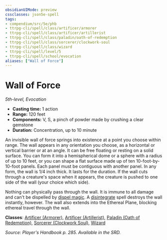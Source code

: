 ```yaml
---
obsidianUIMode: preview
cssclasses: json5e-spell
tags:
- compendium/src/5e/phb
- ttrpg-cli/spell/class/artificer/armorer
- ttrpg-cli/spell/class/artificer/artillerist
- ttrpg-cli/spell/class/paladin/oath-of-redemption
- ttrpg-cli/spell/class/sorcerer/clockwork-soul
- ttrpg-cli/spell/class/wizard
- ttrpg-cli/spell/level/5
- ttrpg-cli/spell/school/evocation
aliases: ["Wall of Force"]
---
```

# Wall of Force
*5th-level, Evocation*  

- **Casting time:** 1 action
- **Range:** 120 feet
- **Components:** V, S, a pinch of powder made by crushing a clear gemstone
- **Duration:** Concentration, up to 10 minute

An invisible wall of force springs into existence at a point you choose within range. The wall appears in any orientation you choose, as a horizontal or vertical barrier or at an angle. It can be free floating or resting on a solid surface. You can form it into a hemispherical dome or a sphere with a radius of up to 10 feet, or you can shape a flat surface made up of ten 10-foot-by-10-foot panels. Each panel must be contiguous with another panel. In any form, the wall is 1/4 inch thick. It lasts for the duration. If the wall cuts through a creature's space when it appears, the creature is pushed to one side of the wall (your choice which side).

Nothing can physically pass through the wall. It is immune to all damage and can't be dispelled by [dispel magic](compendium/spells/dispel-magic.md). A [disintegrate](compendium/spells/disintegrate.md) spell destroys the wall instantly, however. The wall also extends into the Ethereal Plane, blocking ethereal travel through the wall.

**Classes**: [Artificer (Armorer)](compendium/classes/artificer-armorer-tce.md), [Artificer (Artillerist)](compendium/classes/artificer-artillerist-tce.md), [Paladin (Oath of Redemption)](compendium/classes/paladin-oath-of-redemption-xge.md), [Sorcerer (Clockwork Soul)](compendium/classes/sorcerer-clockwork-soul-tce.md), [Wizard](compendium/classes/wizard.md)

*Source: Player's Handbook p. 285. Available in the SRD.*